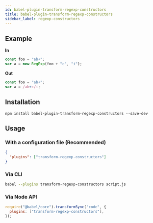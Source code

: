```yaml
---
id: babel-plugin-transform-regexp-constructors
title: babel-plugin-transform-regexp-constructors
sidebar_label: regexp-constructors
---
```


## Example

**In**

```js title="JavaScript"
const foo = "ab+";
var a = new RegExp(foo + "c", "i");
```

**Out**

```js title="JavaScript"
const foo = "ab+";
var a = /ab+c/i;
```

## Installation

```shell npm2yarn
npm install babel-plugin-transform-regexp-constructors --save-dev
```

## Usage

### With a configuration file (Recommended)

```json title="babel.config.json"
{
  "plugins": ["transform-regexp-constructors"]
}
```

### Via CLI

```sh title="Shell"
babel --plugins transform-regexp-constructors script.js
```

### Via Node API

```js title="JavaScript"
require("@babel/core").transformSync("code", {
  plugins: ["transform-regexp-constructors"],
});
```
